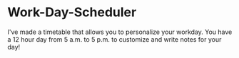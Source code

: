 # Work-Day-Scheduler

I've made a timetable that allows you to personalize your workday. You have a 12 hour day from 5 a.m. to 5 p.m. to customize and write notes for your day!
 
